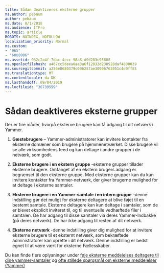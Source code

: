 ```yaml
---
title: Sådan deaktiveres eksterne grupper
ms.author: pebaum
author: pebaum
ms.date: 8/1/2018
ms.audience: ITPro
ms.topic: article
ROBOTS: NOINDEX, NOFOLLOW
localization_priority: Normal
ms.custom:
- "965"
- "6000006"
ms.assetid: 962c2a4f-7dac-4ccc-98a8-d0d283c95808
ms.openlocfilehash: a467cc5deea6ae3a6f12832d238928daf4800039
ms.sourcegitcommit: a256e8680379c006287ae30996763051c4d9ff85
ms.translationtype: MT
ms.contentlocale: da-DK
ms.lasthandoff: 09/04/2019
ms.locfileid: "36739559"
---
```

# <a name="how-to-disable-external-groups"></a>Sådan deaktiveres eksterne grupper

Der er fire måder, hvorpå eksterne brugere kan få adgang til dit netværk i Yammer.
  
1. **Gæstebrugere** – Yammer-administratorer kan invitere kontakter fra eksterne domæner som brugere på hjemmenetværket. Disse brugere vil se alle virksomhedens feed og kan deltage i andre grupper i de netværk, som godt.

2. **Eksterne brugere i en ekstern gruppe** -eksterne grupper tillader eksterne brugere. Omfanget af en ekstern brugers adgang er begrænset til den eksterne gruppe. Med eksterne grupper kan du kun invitere kontakter fra Yammer-netværk, der giver brugerne mulighed for at deltage i eksterne samtaler.

3. **Eksterne brugere i en Yammer-samtale i en intern gruppe** -denne indstilling gør det muligt for eksterne deltagere at blive føjet til en bestemt samtale. Eksterne deltagere kan kun deltage i samtaler, som de er blevet eksplicit inviteret til, og til eventuelle vedhæftede filer i samtalen. De har adgang til disse samtaler via deres Yammer-Indbakke (på deres netværk). De har ikke adgang til resten af dit netværk.

4. **Eksterne netværk** -denne indstilling giver dig mulighed for at invitere eksterne brugere til et eksternt netværk, som bekræftede administratorer kan oprette i dit netværk. Denne indstilling er bedst egnet til at være vært for eksterne Fællesskaber.

Du kan finde flere oplysninger under [føje eksterne meddelelses deltagere til dine yammer-samtaler](https://docs.microsoft.com/yammer/work-with-external-users/add-external-participants) og [ofte stillede spørgsmål om eksterne meddelelser (Yammer)](https://docs.microsoft.com/yammer/work-with-external-users/external-messaging-faq)
  